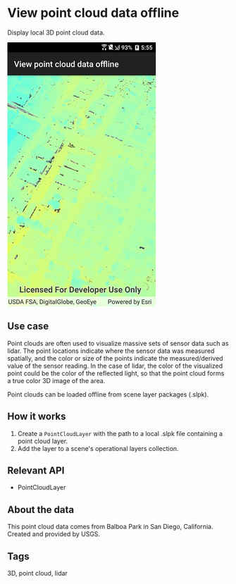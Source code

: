 ﻿# View point cloud data offline

Display local 3D point cloud data.

![](ViewPointCloudDataOffline.jpg)

## Use case  

Point clouds are often used to visualize massive sets of sensor data such as lidar. The point locations indicate where the sensor data was measured spatially, and the color or size of the points indicate the measured/derived value of the sensor reading. In the case of lidar, the color of the visualized point could be the color of the reflected light, so that the point cloud forms a true color 3D image of the area.

Point clouds can be loaded offline from scene layer packages (.slpk).

## How it works

1. Create a `PointCloudLayer` with the path to a local .slpk file containing a point cloud layer.
2. Add the layer to a scene's operational layers collection.

## Relevant API

* PointCloudLayer

## About the data

This point cloud data comes from Balboa Park in San Diego, California. Created and provided by USGS.

## Tags

3D, point cloud, lidar
